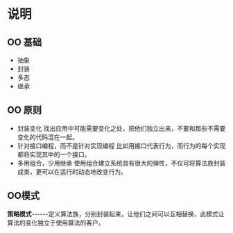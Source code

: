 # 说明
## OO 基础
- 抽象
- 封装
- 多态
- 继承

## OO 原则
- 封装变化
找出应用中可能需要变化之处，把他们独立出来，不要和那些不需要变化的代码混在一起。
- 针对接口编程，而不是针对实现编程
比如用接口代表行为，而行为的每个实现都将实现其中的一个接口。
- 多用组合，少用继承
使用组合建立系统具有很大的弹性，不仅可将算法族封装成类，更可以在运行时动态地改变行为。

## OO模式
<b>策略模式</b>------定义算法族，分别封装起来，让他们之间可以互相替换，此模式让算法的变化独立于使用算法的客户。